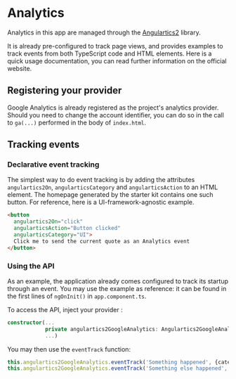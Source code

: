 # Analytics

Analytics in this app are managed through the [Angulartics2](https://github.com/angulartics/angulartics2) library.

It is already pre-configured to track page views, and provides examples to track events from both TypeScript code and HTML elements.
Here is a quick usage documentation, you can read further information on the official website.

## Registering your provider

Google Analytics is already registered as the project's analytics provider.
Should you need to change the account identifier, you can do so in the call to `ga(...)` performed in the body of `index.html`.

## Tracking events

### Declarative event tracking

The simplest way to do event tracking is by adding the attributes `angulartics2On`, `angularticsCategory` and `angularticsAction` to an HTML element.
The homepage generated by the starter kit contains one such button.
For reference, here is a UI-framework-agnostic example.

```html
<button
  angulartics2On="click"
  angularticsAction="Button clicked"
  angularticsCategory="UI">
  Click me to send the current quote as an Analytics event
</button>
```

### Using the API

As an example, the application already comes configured to track its startup through an event.
You may use the example as reference: it can be found in the first lines of `ngOnInit()` in `app.component.ts`.

To access the API, inject your provider :

```typescript
constructor(...
            private angulartics2GoogleAnalytics: Angulartics2GoogleAnalytics,
            ...)
```

You may then use the `eventTrack` function:

```typescript
this.angulartics2GoogleAnalytics.eventTrack('Something happened', {category: 'My category'});
this.angulartics2GoogleAnalytics.eventTrack('Something else happened', {category: 'My other category', label: 'My custom label'});
```
